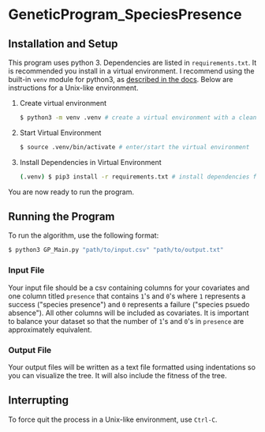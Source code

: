 # GeneticProgram_SpeciesPresence

## Installation and Setup
This program uses python 3. Dependencies are listed in `requirements.txt`. It is recommended you install in a virtual environment. I recommend using the built-in `venv` module for python3, as [described in the docs](https://docs.python.org/3/tutorial/venv.html). Below are instructions for a Unix-like environment. 
1) Create virtual environment
    ```bash 
    $ python3 -m venv .venv # create a virtual environment with a clean python version. The virtual environment is created in the directory `venv/`
    ```
2) Start Virtual Environment
    ```bash
    $ source .venv/bin/activate # enter/start the virtual environment
    ```
3) Install Dependencies in Virtual Environment
    ```bash
    (.venv) $ pip3 install -r requirements.txt # install dependencies for the specific script into the virtual environment's python.
    ```

You are now ready to run the program.

## Running the Program

To run the algorithm, use the following format:
```bash
$ python3 GP_Main.py "path/to/input.csv" "path/to/output.txt"
```
### Input File
Your input file should be a csv containing columns for your covariates and one column titled `presence` that contains `1`'s and `0`'s where `1` represents a success ("species presence") and `0` represents a failure ("species psuedo absence"). All other columns will be included as covariates. It is important to balance your dataset so that the number of `1`'s and `0`'s in `presence` are approximately equivalent. 

### Output File
Your output files will be written as a text file formatted using indentations so you can visualize the tree. It will also include the fitness of the tree.

## Interrupting
To force quit the process in a Unix-like environment, use `Ctrl-C`.
